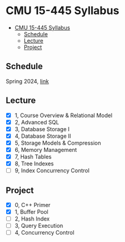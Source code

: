 # CMU 15-445 Syllabus

<!-- TOC -->

- [CMU 15-445 Syllabus](#cmu-15-445-syllabus)
  - [Schedule](#schedule)
  - [Lecture](#lecture)
  - [Project](#project)

<!-- /TOC -->


## Schedule

Spring 2024, [link](https://15445.courses.cs.cmu.edu/spring2024/schedule.html)

## Lecture

- [x] 1, Course Overview & Relational Model
- [x] 2, Advanced SQL
- [x] 3, Database Storage I
- [x] 4, Database Storage II
- [x] 5, Storage Models & Compression
- [x] 6, Memory Management
- [x] 7, Hash Tables
- [x] 8, Tree Indexes
- [ ] 9, Index Concurrency Control

## Project

- [x] 0, C++ Primer
- [x] 1, Buffer Pool
- [ ] 2, Hash Index
- [ ] 3, Query Execution
- [ ] 4, Concurrency Control
